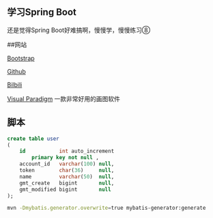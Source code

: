 ## 学习Spring Boot


还是觉得Spring Boot好难搞啊，慢慢学，慢慢练习⑧

##网站

[Bootstrap](https://www.bootcss.com/)

[Github](https://github.com/)

[Bilbili](https://www.bilibili.com/)

[Visual Paradigm](http://www.visual-paradigm.com)
一款非常好用的画图软件


## 脚本
```sql
create table user
(
    id           int auto_increment
        primary key not null ,
    account_id   varchar(100) null,
    token        char(36)     null,
    name         varchar(50)  null,
    gmt_create   bigint       null,
    gmt_modified bigint       null
);
```

```bash
mvn -Dmybatis.generator.overwrite=true mybatis-generator:generate
```